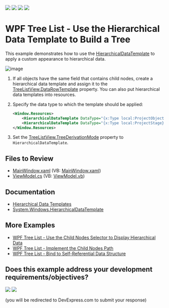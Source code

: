 <!-- default badges list -->
![](https://img.shields.io/endpoint?url=https://codecentral.devexpress.com/api/v1/VersionRange/128657742/22.2.2%2B)
[![](https://img.shields.io/badge/Open_in_DevExpress_Support_Center-FF7200?style=flat-square&logo=DevExpress&logoColor=white)](https://supportcenter.devexpress.com/ticket/details/E3410)
[![](https://img.shields.io/badge/📖_How_to_use_DevExpress_Examples-e9f6fc?style=flat-square)](https://docs.devexpress.com/GeneralInformation/403183)
[![](https://img.shields.io/badge/💬_Leave_Feedback-feecdd?style=flat-square)](#does-this-example-address-your-development-requirementsobjectives)
<!-- default badges end -->

# WPF Tree List - Use the Hierarchical Data Template to Build a Tree

This example demonstrates how to use the [HierarchicalDataTemplate](https://learn.microsoft.com/en-us/dotnet/api/system.windows.hierarchicaldatatemplate) to apply a custom appearance to hierarchical data.

![image](https://user-images.githubusercontent.com/65009440/193810135-6eea56c8-2bf4-4caa-a3a0-c51bcea2260e.png)

1. If all objects have the same field that contains child nodes, create a hierarchical data template and assign it to the [TreeListView.DataRowTemplate](https://docs.devexpress.com/WPF/DevExpress.Xpf.Grid.TreeListView.DataRowTemplate) property. You can also put hierarchical data templates into resources.
2. Specify the data type to which the template should be applied:

   ```xml
   <Window.Resources>
       <HierarchicalDataTemplate DataType="{x:Type local:ProjectObject}" ItemsSource="{Binding Stages}"/>
       <HierarchicalDataTemplate DataType="{x:Type local:ProjectStage}" ItemsSource="{Binding Tasks}"/>
   </Window.Resources>
   ```
3. Set the [TreeListView.TreeDerivationMode](https://docs.devexpress.com/WPF/DevExpress.Xpf.Grid.TreeListView.TreeDerivationMode) property to `HierarchicalDataTemplate`.

## Files to Review

* [MainWindow.xaml](./CS/MainWindow.xaml) (VB: [MainWindow.xaml](./VB/MainWindow.xaml))
* [ViewModel.cs](./CS/ViewModel.cs) (VB: [ViewModel.vb](./VB/ViewModel.vb))

## Documentation

* [Hierarchical Data Templates](https://docs.devexpress.com/WPF/10366/controls-and-libraries/data-grid/display-hierarchical-data/bind-to-hierarchical-data-structure#hierarchical-data-templates)
* [System.Windows.HierarchicalDataTemplate](https://learn.microsoft.com/en-us/dotnet/api/system.windows.hierarchicaldatatemplate)

## More Examples

* [WPF Tree List - Use the Child Nodes Selector to Display Hierarchical Data](https://github.com/DevExpress-Examples/wpf-treelist-use-child-nodes-selector-to-display-hierarchical-data)
* [WPF Tree List - Implement the Child Nodes Path](https://github.com/DevExpress-Examples/wpf-treelist-implement-childnodespath)
* [WPF Tree List - Bind to Self-Referential Data Structure](https://github.com/DevExpress-Examples/wpf-treelist-bind-to-self-referential-data)
<!-- feedback -->
## Does this example address your development requirements/objectives?

[<img src="https://www.devexpress.com/support/examples/i/yes-button.svg"/>](https://www.devexpress.com/support/examples/survey.xml?utm_source=github&utm_campaign=wpf-treelist-use-hierarchical-data-templates-to-build-a-tree&~~~was_helpful=yes) [<img src="https://www.devexpress.com/support/examples/i/no-button.svg"/>](https://www.devexpress.com/support/examples/survey.xml?utm_source=github&utm_campaign=wpf-treelist-use-hierarchical-data-templates-to-build-a-tree&~~~was_helpful=no)

(you will be redirected to DevExpress.com to submit your response)
<!-- feedback end -->
